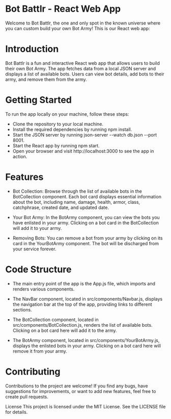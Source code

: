 # Bot Battlr - React Web App
Welcome to Bot Battlr, the one and only spot in the known universe where you can custom build your own Bot Army! This is our React web app:


# Introduction
Bot Battlr is a fun and interactive React web app that allows users to build their own Bot Army. The app fetches data from a local JSON server and displays a list of available bots. Users can view bot details, add bots to their army, and remove them from the army.

# Getting Started
To run the app locally on your machine, follow these steps:

- Clone the repository to your local machine.
- Install the required dependencies by running npm install.
- Start the JSON server by running json-server --watch db.json --port 8001.
- Start the React app by running npm start.
- Open your browser and visit http://localhost:3000 to see the app in action.
# Features
- Bot Collection: Browse through the list of available bots in the BotCollection component. Each bot card displays essential information about the bot, including name, damage, health, armor, class, catchphrase, created date, and updated date.

- Your Bot Army: In the BotArmy component, you can view the bots you have enlisted in your army. Clicking on a bot card in the BotCollection will add it to your army.

- Removing Bots: You can remove a bot from your army by clicking on its card in the YourBotArmy component. The bot will be discharged from your service forever.

# Code Structure
- The main entry point of the app is the App.js file, which imports and renders various components.

- The NavBar component, located in src/components/Navbar.js, displays the navigation bar at the top of the app, providing links to different sections.

- The BotCollection component, located in src/components/BotCollection.js, renders the list of available bots. Clicking on a bot card here will add it to the army.

- The BotArmy component, located in src/components/YourBotArmy.js, displays the enlisted bots in your army. Clicking on a bot card here will remove it from your army.

# Contributing
Contributions to the project are welcome! If you find any bugs, have suggestions for improvements, or want to add new features, feel free to create pull requests.

 License
This project is licensed under the MIT License. See the LICENSE file for details.